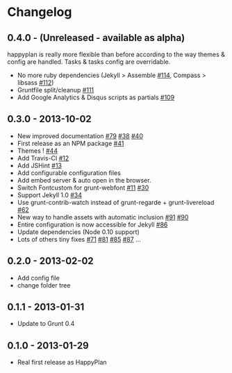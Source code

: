 # Changelog

## 0.4.0 - (Unreleased - available as alpha)

happyplan is really more flexible than before according to the way themes & config are handled. Tasks & tasks config are overridable.

- No more ruby dependencies (Jekyll > Assemble [#114](https://github.com/happyplan/happyplan/pull/114), Compass > libsass [#112](https://github.com/happyplan/happyplan/pull/112))
- Gruntfile split/cleanup [#111](https://github.com/happyplan/happyplan/pull/111)
- Add Google Analytics & Disqus scripts as partials [#109](https://github.com/happyplan/happyplan/pull/109)

## 0.3.0 - 2013-10-02

- New improved documentation [#79](https://github.com/happyplan/happyplan/issues/79) [#38](https://github.com/happyplan/happyplan/issues/38) [#40](https://github.com/happyplan/happyplan/issues/40)
- First release as an NPM package [#41](https://github.com/happyplan/happyplan/issues/41)
- Themes ! [#44 ](https://github.com/happyplan/happyplan/issues/44)
- Add Travis-CI [#12](https://github.com/happyplan/happyplan/issues/12)
- Add JSHint [#13](https://github.com/happyplan/happyplan/issues/13)
- Add configurable configuration files
- Add embed server & auto open in the browser.
- Switch Fontcustom for grunt-webfont [#11](https://github.com/happyplan/happyplan/issues/11) [#30](https://github.com/happyplan/happyplan/pull/30)
- Support Jekyll 1.0 [#34](https://github.com/happyplan/happyplan/issues/34)
- Use grunt-contrib-watch instead of grunt-regarde + grunt-livereload [#62](https://github.com/happyplan/happyplan/issues/62)
- New way to handle assets with automatic inclusion [#91](https://github.com/happyplan/happyplan/issues/91) [#90](https://github.com/happyplan/happyplan/issues/90)
- Entire configuration is now accessible for Jekyll [#86](https://github.com/happyplan/happyplan/issues/86)
- Update dependencies (Node 0.10 support)
- Lots of others tiny fixes [#71](https://github.com/happyplan/happyplan/issues/71) [#81](https://github.com/happyplan/happyplan/issues/81) [#85](https://github.com/happyplan/happyplan/issues/85) [#87](https://github.com/happyplan/happyplan/issues/87) ...

## 0.2.0 - 2013-02-02

- Add config file
- change folder tree

## 0.1.1 - 2013-01-31

- Update to Grunt 0.4

## 0.1.0 - 2013-01-29

- Real first release as HappyPlan
